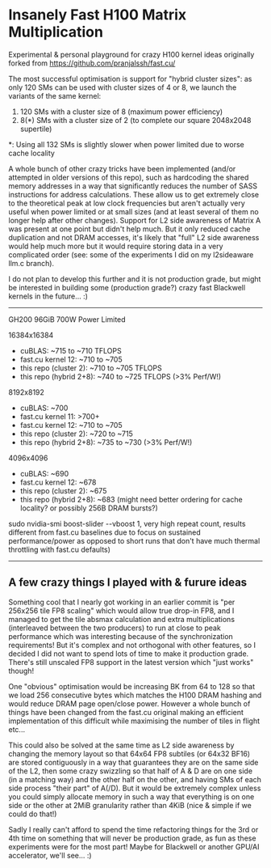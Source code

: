 # Insanely Fast H100 Matrix Multiplication

Experimental & personal playground for crazy H100 kernel ideas originally forked from https://github.com/pranjalssh/fast.cu/

The most successful optimisation is support for "hybrid cluster sizes": as only 120 SMs can be used with cluster sizes of 4 or 8, we launch the variants of the same kernel:
1) 120 SMs with a cluster size of 8 (maximum power efficiency)
2) 8(*) SMs with a cluster size of 2 (to complete our square 2048x2048 supertile)

*: Using all 132 SMs is slightly slower when power limited due to worse cache locality

A whole bunch of other crazy tricks have been implemented (and/or attempted in older versions of this repo), such as hardcoding the shared memory addresses in a way that significantly reduces the number of SASS instructions for address calculations. These allow us to get extremely close to the theoretical peak at low clock frequencies but aren't actually very useful when power limited or at small sizes (and at least several of them no longer help after other changes). Support for L2 side awareness of Matrix A was present at one point but didn't help much. But it only reduced cache duplication and not DRAM accesses, it's likely that "full" L2 side awareness would help much more but it would require storing data in a very complicated order (see: some of the experiments I did on my l2sideaware llm.c branch).

I do not plan to develop this further and it is not production grade, but might be interested in building some (production grade?) crazy fast Blackwell kernels in the future... :)

---

GH200 96GiB 700W Power Limited

16384x16384
- cuBLAS: ~715 to ~710 TFLOPS
- fast.cu kernel 12: ~710 to ~705
- this repo (cluster 2): ~710 to ~705 TFLOPS
- this repo (hybrid 2+8): ~740 to ~725 TFLOPS (>3% Perf/W!)

8192x8192
- cuBLAS: ~700
- fast.cu kernel 11: >700+
- fast.cu kernel 12: ~710 to ~705
- this repo (cluster 2): ~720 to ~715
- this repo (hybrid 2+8): ~735 to ~730 (>3% Perf/W!)

4096x4096
- cuBLAS: ~690
- fast.cu kernel 12: ~678
- this repo (cluster 2): ~675
- this repo (hybrid 2+8): ~683 (might need better ordering for cache locality? or possibly 256B DRAM bursts?)

sudo nvidia-smi boost-slider --vboost 1, very high repeat count, results different from fast.cu baselines due to focus on sustained performance/power as opposed to short runs that don't have much thermal throttling with fast.cu defaults)

---
A few crazy things I played with & furure ideas
---
Something cool that I nearly got working in an earlier commit is "per 256x256 tile FP8 scaling" which would allow true drop-in FP8, and I managed to get the tile absmax calculation and extra multiplications (interleaved between the two producers) to run at close to peak performance which was interesting because of the synchronization requirements! But it's complex and not orthogonal with other features, so I decided I did not want to spend lots of time to make it production grade. There's still unscaled FP8 support in the latest version which "just works" though!

One "obvious" optimisation would be increasing BK from 64 to 128 so that we load 256 consecutive bytes which matches the H100 DRAM hashing and would reduce DRAM page open/close power. However a whole bunch of things have been changed from the fast.cu original making an efficient implementation of this difficult while maximising the number of tiles in flight etc...

This could also be solved at the same time as L2 side awareness by changing the memory layout so that 64x64 FP8 subtiles (or 64x32 BF16) are stored contiguously in a way that guarantees they are on the same side of the L2, then some crazy swizzling so that half of A & D are on one side (in a matching way) and the other half on the other, and having SMs of each side process "their part" of A(/D). But it would be extremely complex unless you could simply allocate memory in such a way that everything is on one side or the other at 2MiB granularity rather than 4KiB (nice & simple if we could do that!)

Sadly I really can't afford to spend the time refactoring things for the 3rd or 4th time on something that will never be production grade, as fun as these experiments were for the most part! Maybe for Blackwell or another GPU/AI accelerator, we'll see... :)
